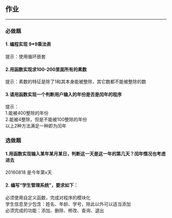 ## 作业
---
### 必做题
#### 1. 编程实现 9*9乘法表
提示：使用循环嵌套
#### 2.用函数实现求100-200里面所有的素数
提示：素数的特征是除了1和其本身能被整除，其它数都不能被整除的数
#### 3.请用函数实现一个判断用户输入的年份是否是闰年的程序
提示：  
1.能被400整除的年份   
2.能被4整除，但是不能被100整除的年份  
以上2种方法满足一种即为闰年
### 选做题
#### 1.用函数实现输入某年某月某日，判断这一天是这一年的第几天？闰年情况也考虑进去
20160818
是今年第x天
#### 2. 编写“学生管理系统”，要求如下：
必须使用自定义函数，完成对程序的模块化  
学生信息至少包含：姓名、年龄、学号，除此以外可以适当添加  
必须完成的功能：添加、删除、修改、查询、退出  
